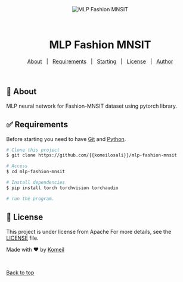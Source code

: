 <div align="center" id="top"> 
  <img src="./.github/app.gif" alt="MLP Fashion MNSIT" />

  &#xa0;

  <!-- <a href="https://mlpfashionmnsit.netlify.app">Demo</a> -->
</div>

<h1 align="center">MLP Fashion MNSIT</h1>


<p align="center">
  <a href="#dart-about">About</a> &#xa0; | &#xa0; 
  <a href="#white_check_mark-requirements">Requirements</a> &#xa0; | &#xa0;
  <a href="#checkered_flag-starting">Starting</a> &#xa0; | &#xa0;
  <a href="#memo-license">License</a> &#xa0; | &#xa0;
  <a href="https://github.com/{{komeilosali}}" target="_blank">Author</a>
</p>

<br>

## :dart: About ##

MLP neural network for Fashion-MNSIT dataset using pytorch library.


## :white_check_mark: Requirements ##

Before starting you need to have [Git](https://git-scm.com) and [Python](https://www.python.org/).

```bash
# Clone this project
$ git clone https://github.com/{{komeilosali}}/mlp-fashion-mnsit

# Access
$ cd mlp-fashion-mnsit

# Install dependencies
$ pip install torch torchvision torchaudio

# run the program.

```

## :memo: License ##

This project is under license from Apache For more details, see the [LICENSE](LICENSE.md) file.


Made with :heart: by <a href="https://github.com/{{komeilosali}}" target="_blank">Komeil</a>

&#xa0;

<a href="#top">Back to top</a>
